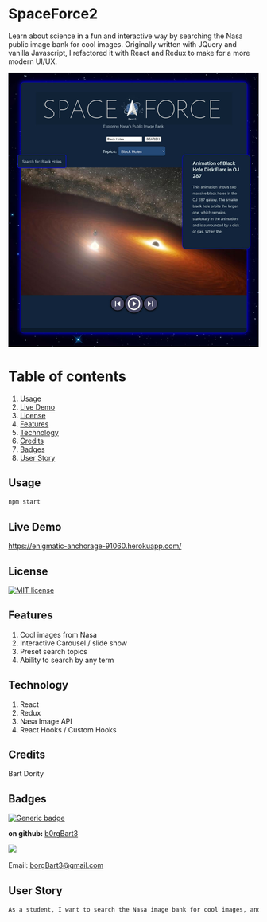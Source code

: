 # SpaceForce2
Learn about science in a fun and interactive way by searching the Nasa public image bank for cool images.
Originally written with JQuery and vanilla Javascript, I refactored it with React and Redux to make for a more modern UI/UX.

![screenshot](screengrab.jpg)
# Table of contents
1. [Usage](#Usage)
2. [Live Demo](#Live_Demo)
3. [License](#License)
4. [Features](#Features)
5. [Technology](#Technology)
6. [Credits](#Credits)
7. [Badges](#Badges)
8. [User Story](#User_Story)
<a name="Usage"></a>
## Usage
```sh
npm start
```
<a name="Live_Demo"></a>
## Live Demo
https://enigmatic-anchorage-91060.herokuapp.com/
<a name='License'></a>
## License
[![MIT license](https://img.shields.io/badge/License-MIT-blue.svg)](https://lbesson.mit-license.org/)
<a name="Features"></a>
## Features
1. Cool images from Nasa
2. Interactive Carousel / slide show
3. Preset search topics
4. Ability to search by any term
<a name="Technology"></a>
## Technology
1. React
2. Redux
3. Nasa Image API
4. React Hooks / Custom Hooks

<a name="Credits"></a>
## Credits
Bart Dority
<a name="Badges"></a>
## Badges
 [![Generic badge](https://img.shields.io/badge/Built_with-React-<COLOR>.svg)](https://shields.io/)

**on github:** <a href='github.com/b0rgBart3'>b0rgBart3</a>

[![](https://github.com/b0rgBart3.png?size=90)](https://github.com/remarkablemark)

Email: borgBart3@gmail.com
<a name="User_Story"></a>
## User Story
```sh
As a student, I want to search the Nasa image bank for cool images, and learn about science topics.
```
